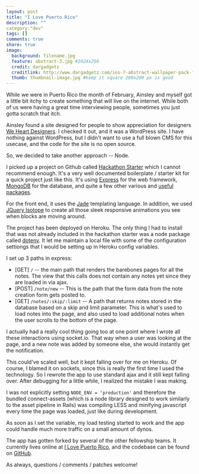 ```yaml
---
layout: post
title: "I Love Puerto Rico"
description: ""
category:"dev"
tags: []
comments: true
share: true
image:
  background: filename.jpg
  feature: abstract-3.jpg #1024x256
  credit: dargadgetz
  creditlink: http://www.dargadgetz.com/ios-7-abstract-wallpaper-pack-for-iphone-5-and-ipod-touch-retina/
  thumb: thumbnail-image.jpg #keep it square 200x200 px is good
---
```

While we were in Puerto Rico the month of February, Ainsley and myself got a little bit itchy to create something that will live on the internet.  While both of us were having a great time interviewing people, sometimes you just gotta scratch that itch.

Ainsley found a site designed for people to show appreciation for designers [We Heart Designers](http://weheartdesigners.com).  I checked it out, and it was a WordPress site.  I have nothing against WordPress, but I didn't want to use a full blown CMS for this usecase, and the code for the site is no open source.

So, we decided to take another approach -- Node.

I picked up a project on Github called [Hackathon Starter](https://github.com/sahat/hackathon-starter) which I cannot recommend enough.  It's a very well documented boilerplate / starter kit for a quick project just like this. It's using [Express](http://expressjs.com)  for the web framework, [MongoDB](http://mongodb.com) for the database, and quite a few other various and [useful packages](https://github.com/sahat/hackathon-starter#list-of-packages).

For the front end, it uses the [Jade](http://jade-lang.com) templating language.  In addition, we used [JQuery Isotope](http://isotope.metafizzy.co/) to create all those sleek responsive animations you see when blocks are moving around.

The project has been deployed on Heroku.  The only thing I had to install that was not already included in the hackathon starter was a node package called [dotenv](https://github.com/scottmotte/dotenv).  It let me maintain a local file with some of the configuration settiongs that I would be setting up in Heroku config variables.

I set up 3 paths in express:
*  [GET] `/` -- the main path that renders the barebones pages for all the notes.  The view that this calls does not contain any notes yet since they are loaded in via ajax.
*  [POST] `/note/new` -- This is the path that the form data from the note creation form gets posted to.
*  [GET]  `/notes/:skip/:limit` -- A path that returns notes stored in the database based on a skip and limit parameter.  This is what's used to load notes into the page, and also used to load additional notes when the user scrolls to the bottom of the page.

I actually had a really cool thing going too at one point where I wrote all these interactions using socket.io.  That way when a user was looking at the page, and a new note was added by someone else, she would instantly get the notification.

This could've scaled well, but it kept falling over for me on Heroku.  Of course, I blamed it on sockets, since this is really the first time I used the technology.  So I rewrote the app to use standard ajax and it still kept falling over.  After debugging for a little while, I realized the mistake I was making.

I was not explicitly setting `NODE_ENV = 'production'` and therefore the bundled connect-assets (which is a node library designed to work similarly to the asset pipeline in Rails) was compiling LESS and minifying javascript every time the page was loaded, just like during development.

As soon as I set the variable, my load testing started to work and the app could handle much more traffic on a small amount of dynos.

The app has gotten forked by several of the other fellowship teams.  It currently lives online at [I Love Puerto Rico](http://www.ilovepuertorico.org), and the codebase can be found on [GitHub](https://github.com/CoquiCoders/ilovepr).

As always, questions / comments / patches welcome!
